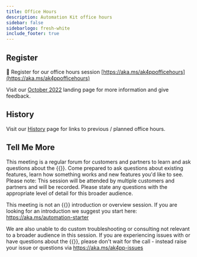 ```yaml
---
title: Office Hours
description: Automation Kit office hours
sidebar: false
sidebarlogo: fresh-white
include_footer: true
---
```


## Register

<g-emoji class="g-emoji" alias="calendar" fallback-src="https://github.githubassets.com/images/icons/emoji/unicode/1f4c6.png">📆</g-emoji> Register for our office hours session [https://aka.ms/ak4ppofficehours](https://aka.ms/ak4ppofficehours)

Visit our [October 2022](/office-hours/october-2022) landing page for more information and give feedback.

## History

Visit our [History](/office-hours/history) page for links to previous / planned office hours.

## Tell Me More

This meeting is a regular forum for customers and partners to learn and ask questions about the {{<product-name>}}. Come prepared to ask questions about existing features, learn how something works and new features you'd like to see. Please note: This session will be attended by multiple customers and partners and will be recorded. Please state any questions with the appropriate level of detail for this broader audience.

This meeting is not an {{<product-name>}} introduction or overview session. If you are looking for an introduction we suggest you start here: https://aka.ms/automation-starter

We are also unable to do custom troubleshooting or consulting not relevant to a broader audience in this session. If you are experiencing issues with or have questions about the {{<product-name>}}, please don't wait for the call - instead raise your issue or questions via https://aka.ms/ak4pp-issues
